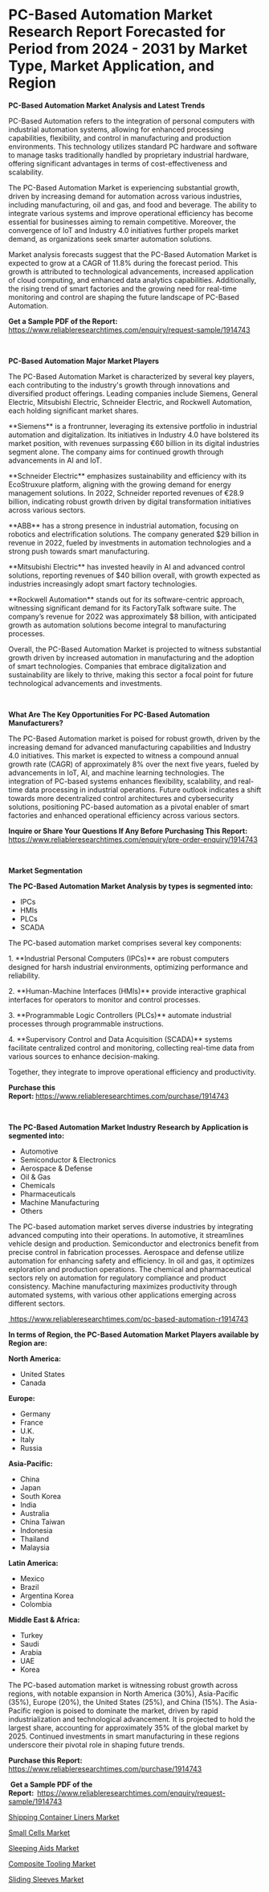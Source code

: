 <p><h1>PC-Based Automation Market Research Report Forecasted for Period from 2024 -  2031 by Market Type, Market Application, and Region</h1></p><p><strong>PC-Based Automation Market Analysis and Latest Trends</strong></p>
<p><p>PC-Based Automation refers to the integration of personal computers with industrial automation systems, allowing for enhanced processing capabilities, flexibility, and control in manufacturing and production environments. This technology utilizes standard PC hardware and software to manage tasks traditionally handled by proprietary industrial hardware, offering significant advantages in terms of cost-effectiveness and scalability.</p><p>The PC-Based Automation Market is experiencing substantial growth, driven by increasing demand for automation across various industries, including manufacturing, oil and gas, and food and beverage. The ability to integrate various systems and improve operational efficiency has become essential for businesses aiming to remain competitive. Moreover, the convergence of IoT and Industry 4.0 initiatives further propels market demand, as organizations seek smarter automation solutions.</p><p>Market analysis forecasts suggest that the PC-Based Automation Market is expected to grow at a CAGR of 11.8% during the forecast period. This growth is attributed to technological advancements, increased application of cloud computing, and enhanced data analytics capabilities. Additionally, the rising trend of smart factories and the growing need for real-time monitoring and control are shaping the future landscape of PC-Based Automation.</p></p>
<p><strong>Get a Sample PDF of the Report:&nbsp;</strong> <a href="https://www.reliableresearchtimes.com/enquiry/request-sample/1914743?utm_campaign=1598&utm_medium=2&utm_source=Github&utm_content=ia&utm_term=24102024&utm_id=pc-based-automation">https://www.reliableresearchtimes.com/enquiry/request-sample/1914743</a></p>
<p>&nbsp;</p>
<p><strong>PC-Based Automation Major Market Players</strong></p>
<p><p>The PC-Based Automation Market is characterized by several key players, each contributing to the industry's growth through innovations and diversified product offerings. Leading companies include Siemens, General Electric, Mitsubishi Electric, Schneider Electric, and Rockwell Automation, each holding significant market shares.</p><p>**Siemens** is a frontrunner, leveraging its extensive portfolio in industrial automation and digitalization. Its initiatives in Industry 4.0 have bolstered its market position, with revenues surpassing €60 billion in its digital industries segment alone. The company aims for continued growth through advancements in AI and IoT.</p><p>**Schneider Electric** emphasizes sustainability and efficiency with its EcoStruxure platform, aligning with the growing demand for energy management solutions. In 2022, Schneider reported revenues of €28.9 billion, indicating robust growth driven by digital transformation initiatives across various sectors.</p><p>**ABB** has a strong presence in industrial automation, focusing on robotics and electrification solutions. The company generated $29 billion in revenue in 2022, fueled by investments in automation technologies and a strong push towards smart manufacturing.</p><p>**Mitsubishi Electric** has invested heavily in AI and advanced control solutions, reporting revenues of $40 billion overall, with growth expected as industries increasingly adopt smart factory technologies.</p><p>**Rockwell Automation** stands out for its software-centric approach, witnessing significant demand for its FactoryTalk software suite. The company’s revenue for 2022 was approximately $8 billion, with anticipated growth as automation solutions become integral to manufacturing processes.</p><p>Overall, the PC-Based Automation Market is projected to witness substantial growth driven by increased automation in manufacturing and the adoption of smart technologies. Companies that embrace digitalization and sustainability are likely to thrive, making this sector a focal point for future technological advancements and investments.</p></p>
<p>&nbsp;</p>
<p><strong>What Are The Key Opportunities For PC-Based Automation Manufacturers?</strong></p>
<p><p>The PC-Based Automation market is poised for robust growth, driven by the increasing demand for advanced manufacturing capabilities and Industry 4.0 initiatives. This market is expected to witness a compound annual growth rate (CAGR) of approximately 8% over the next five years, fueled by advancements in IoT, AI, and machine learning technologies. The integration of PC-based systems enhances flexibility, scalability, and real-time data processing in industrial operations. Future outlook indicates a shift towards more decentralized control architectures and cybersecurity solutions, positioning PC-based automation as a pivotal enabler of smart factories and enhanced operational efficiency across various sectors.</p></p>
<p><strong>Inquire or Share Your Questions If Any Before Purchasing This Report:</strong> <a href="https://www.reliableresearchtimes.com/enquiry/pre-order-enquiry/1914743?utm_campaign=1598&utm_medium=2&utm_source=Github&utm_content=ia&utm_term=24102024&utm_id=pc-based-automation">https://www.reliableresearchtimes.com/enquiry/pre-order-enquiry/1914743</a></p>
<p>&nbsp;</p>
<p><strong>Market Segmentation</strong></p>
<p><strong>The PC-Based Automation Market Analysis by types is segmented into:</strong></p>
<p><ul><li>IPCs</li><li>HMIs</li><li>PLCs</li><li>SCADA</li></ul></p>
<p><p>The PC-based automation market comprises several key components: </p><p>1. **Industrial Personal Computers (IPCs)** are robust computers designed for harsh industrial environments, optimizing performance and reliability. </p><p>2. **Human-Machine Interfaces (HMIs)** provide interactive graphical interfaces for operators to monitor and control processes. </p><p>3. **Programmable Logic Controllers (PLCs)** automate industrial processes through programmable instructions. </p><p>4. **Supervisory Control and Data Acquisition (SCADA)** systems facilitate centralized control and monitoring, collecting real-time data from various sources to enhance decision-making. </p><p>Together, they integrate to improve operational efficiency and productivity.</p></p>
<p><strong>Purchase this Report:&nbsp;</strong><a href="https://www.reliableresearchtimes.com/purchase/1914743?utm_campaign=1598&utm_medium=2&utm_source=Github&utm_content=ia&utm_term=24102024&utm_id=pc-based-automation">https://www.reliableresearchtimes.com/purchase/1914743</a></p>
<p>&nbsp;</p>
<p><strong>The PC-Based Automation Market Industry Research by Application is segmented into:</strong></p>
<p><ul><li>Automotive</li><li>Semiconductor & Electronics</li><li>Aerospace & Defense</li><li>Oil & Gas</li><li>Chemicals</li><li>Pharmaceuticals</li><li>Machine Manufacturing</li><li>Others</li></ul></p>
<p><p>The PC-based automation market serves diverse industries by integrating advanced computing into their operations. In automotive, it streamlines vehicle design and production. Semiconductor and electronics benefit from precise control in fabrication processes. Aerospace and defense utilize automation for enhancing safety and efficiency. In oil and gas, it optimizes exploration and production operations. The chemical and pharmaceutical sectors rely on automation for regulatory compliance and product consistency. Machine manufacturing maximizes productivity through automated systems, with various other applications emerging across different sectors.</p></p>
<p><a href="https://www.reliableresearchtimes.com/pc-based-automation-r1914743?utm_campaign=1598&utm_medium=2&utm_source=Github&utm_content=ia&utm_term=24102024&utm_id=pc-based-automation">&nbsp;https://www.reliableresearchtimes.com/pc-based-automation-r1914743</a></p>
<p><strong>In terms of Region, the PC-Based Automation Market Players available by Region are:</strong></p>
<p>
    <p> <strong> North America: </strong>
        <ul>
            <li>United States</li>
            <li>Canada</li>
        </ul>
        </p> 
    <p> <strong> Europe: </strong>
        <ul>
            <li>Germany</li>
            <li>France</li>
            <li>U.K.</li>
            <li>Italy</li>
            <li>Russia</li>
        </ul>
        </p> 
    <p> <strong> Asia-Pacific: </strong>
        <ul>
            <li>China</li>
            <li>Japan</li>
            <li>South Korea</li>
            <li>India</li>
            <li>Australia</li>
            <li>China Taiwan</li>
            <li>Indonesia</li>
            <li>Thailand</li>
            <li>Malaysia</li>
        </ul>
        </p> 
    <p> <strong> Latin America: </strong>
        <ul>
            <li>Mexico</li>
            <li>Brazil</li>
            <li>Argentina Korea</li>
            <li>Colombia</li>
        </ul>
        </p> 
    <p> <strong> Middle East & Africa: </strong>
        <ul>
            <li>Turkey</li>
            <li>Saudi</li>
            <li>Arabia</li>
            <li>UAE</li>
            <li>Korea</li>
        </ul>
    </p>
    </p>
<p><p>The PC-based automation market is witnessing robust growth across regions, with notable expansion in North America (30%), Asia-Pacific (35%), Europe (20%), the United States (25%), and China (15%). The Asia-Pacific region is poised to dominate the market, driven by rapid industrialization and technological advancement. It is projected to hold the largest share, accounting for approximately 35% of the global market by 2025. Continued investments in smart manufacturing in these regions underscore their pivotal role in shaping future trends.</p></p>
<p><strong>Purchase this Report: </strong><a href="https://www.reliableresearchtimes.com/purchase/1914743?utm_campaign=1598&utm_medium=2&utm_source=Github&utm_content=ia&utm_term=24102024&utm_id=pc-based-automation">https://www.reliableresearchtimes.com/purchase/1914743</a></p>
<p>&nbsp;<strong>Get a Sample PDF of the Report:&nbsp;&nbsp;</strong><a href="https://www.reliableresearchtimes.com/enquiry/request-sample/1914743?utm_campaign=1598&utm_medium=2&utm_source=Github&utm_content=ia&utm_term=24102024&utm_id=pc-based-automation">https://www.reliableresearchtimes.com/enquiry/request-sample/1914743</a></p>
<p><strong></strong></p>
<p><p><a href="https://www.linkedin.com/pulse/emerging-opportunities-challenges-global-shipping-container-liners-lwaif?utm_campaign=1598&utm_medium=2&utm_source=Github&utm_content=ia&utm_term=24102024&utm_id=pc-based-automation">Shipping Container Liners Market</a></p><p><a href="https://www.linkedin.com/pulse/decoding-small-cells-market-signals-growth-algorithms-2024-2031-wenjf?utm_campaign=1598&utm_medium=2&utm_source=Github&utm_content=ia&utm_term=24102024&utm_id=pc-based-automation">Small Cells Market</a></p><p><a href="https://www.linkedin.com/pulse/sleeping-aids-market-global-insights-sales-trends-2024-2031-xzmwe?utm_campaign=1598&utm_medium=2&utm_source=Github&utm_content=ia&utm_term=24102024&utm_id=pc-based-automation">Sleeping Aids Market</a></p><p><a href="https://www.linkedin.com/pulse/deep-dive-composite-tooling-market-itstrends-segmentation-rzr5f?utm_campaign=1598&utm_medium=2&utm_source=Github&utm_content=ia&utm_term=24102024&utm_id=pc-based-automation">Composite Tooling Market</a></p><p><a href="https://www.linkedin.com/pulse/global-sliding-sleeves-market-pulse-trends-growth-analysis-2024-fktyf?utm_campaign=1598&utm_medium=2&utm_source=Github&utm_content=ia&utm_term=24102024&utm_id=pc-based-automation">Sliding Sleeves Market</a></p></p>